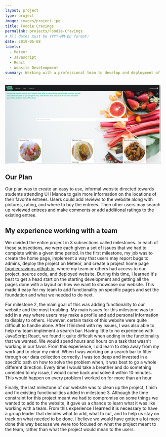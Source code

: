```yaml
---
layout: project
type: project
image: images/project.jpg
title: Foodie Cravings
permalink: projects/Foodie-Cravings
# All dates must be YYYY-MM-DD format!
date: 2019-05-08
labels:
  - Meteor
  - Javascript
  - React
  - Website Develeopment
summary: Working with a professional team to develop and deployment of a website
---
```


<div class="ui large rounded images">
  <img class="ui large image" src="../images/food.PNG">
</div>


## Our Plan
  Our plan was to create an easy to use, informal website directed towards students attending UH Manoa to gain more information on the locations of their favorite entrees. Users could add reviews to the website along with pictures, rating, and where to buy the entrees. Then other users may search up reviewed entrees and make comments or add additional ratings to the existing entree. 
  
## My experience working with a team
  We divided the entire project in 3 subsections called milestones. In each of these subsections, we were each given a set of issues that we had to complete within a given time period. In the first milestone, my job was to create the home page, implement a way that users may report bugs to admins, deploy the project on Meteor, and create a project home page [foodiecravings.github.io](https://foodiecravings.github.io/), where my team or others had access to our project, source code, and deployed website. During this time, I learned it's best to get a head start on the starting development and getting all the pages done with a layout on how we want to showcase our website. This made it easy for my team to add functionality on specific pages and set the foundation and what we needed to do next. 
  
  For milestone 2, the main goal of this was adding functionality to our website and the most troubling. My main issues for this milestone was to add in a way where users may make a profile and add personal information to display to others. However, certain tasks of this website were quite difficult to handle alone. After I finished with my issues, I was also able to help my team implement a search bar. Having little to no experience with JavaScript React, we found it quite difficult when adding in the functionality that we wanted. We would spend hours and hours on a task that wasn't working in our favor. From this experience, I did learn to step away from my work and to clear my mind. When I was working on a search bar to filter through our data collection correctly. I was too deep and invested in a specific path on how to solve the problem when, it was best to go a whole different direction. Every time I would take a breather and do something unrelated to my issue, I would come back and solve it within 10 minutes. This would happen on every problem I worked on for more than an hour. 
  
  Finally, the last milestone of our website was to clean up the project, finish and fix existing functionalities added in milestone 3. Although the time constraint for this project meant we had to compromise on some things we wanted to add to the website, it gave us a chance to learn what it was like working with a team. From this experience I learned it is necessary to have a group leader that decides what to add, what to cut, and to help us stay on track on what needed to be done. I believe we would have gotten a lot more done this way because we were too focused on what the project meant to the team, rather than what the project would mean to the users.

